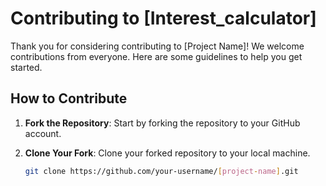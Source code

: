 # Contributing to [Interest_calculator]

Thank you for considering contributing to [Project Name]! We welcome contributions from everyone. Here are some guidelines to help you get started.

## How to Contribute

1. **Fork the Repository**: Start by forking the repository to your GitHub account.

2. **Clone Your Fork**: Clone your forked repository to your local machine.
   ```bash
   git clone https://github.com/your-username/[project-name].git
